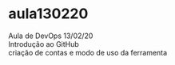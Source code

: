 # aula130220
Aula de DevOps 13/02/20</br>
Introdução ao GitHub</br>
criação de contas e modo de uso da ferramenta</br>
